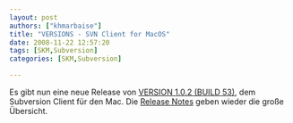 ```yaml
---
layout: post
authors: ["khmarbaise"]
title: "VERSIONS - SVN Client for MacOS"
date: 2008-11-22 12:57:20
tags: [SKM,Subversion]
categories: [SKM,Subversion]

---
```

Es gibt nun eine neue Release von <a href="http://www.versionsapp.com/">VERSION 1.0.2 (BUILD 53)</a>, dem Subversion Client für den Mac. Die <a href="http://www.versionsapp.com/releasenotes">Release Notes</a> geben wieder die große Übersicht.
